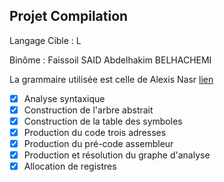 ## Projet Compilation

Langage Cible : L

Binôme : 
Faissoil SAID
Abdelhakim BELHACHEMI

La grammaire utilisée est celle de Alexis Nasr [lien](https://github.com/alexisnasr/compilationl3-public/blob/master/src/grammaireL_ref.sablecc)

- [x]  Analyse syntaxique
- [x]  Construction de l'arbre abstrait
- [x]  Construction de la table des symboles
- [x]  Production du code trois adresses
- [x]  Production du pré-code assembleur
- [x]  Production et résolution du graphe d'analyse
- [x]  Allocation de registres
